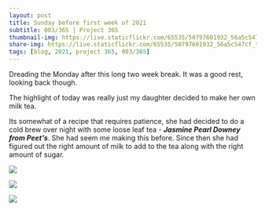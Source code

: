 ```yaml
---
layout: post
title: Sunday before first week of 2021
subtitle: 003/365 | Project 365
thumbnail-img: https://live.staticflickr.com/65535/50797601932_56a5c547cf_t.jpg
share-img: https://live.staticflickr.com/65535/50797601932_56a5c547cf_t.jpg
tags: [blog, 2021, project 365, 003/365]
---
```

Dreading the Monday after this long two week break. It was a good rest, looking back though.

The highlight of today was really just my daughter decided to make her own milk tea. 

Its somewhat of a recipe that requires patience, she had decided to do a cold brew over night with some loose leaf tea - ***Jasmine Pearl Downey from Peet's***.  She had seem me making this before.  Since then she had figured out the right amount of milk to add to the tea along with the right amount of sugar.

<p class="post-img-wrap">
  <img src="https://live.staticflickr.com/65535/50798912712_e03c407119_b.jpg">
</p>
<p class="post-img-wrap">
  <img src="https://live.staticflickr.com/65535/50798796936_3b4f6348e7_b.jpg">
</p>
<p class="post-img-wrap">
  <img src="https://live.staticflickr.com/65535/50797601932_56a5c547cf_b.jpg">
</p>
